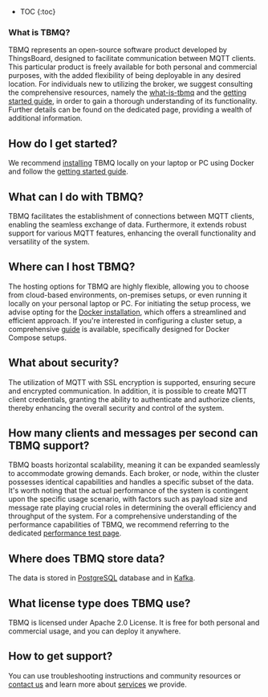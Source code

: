* TOC
{:toc}


### What is TBMQ?

TBMQ represents an open-source software product developed by ThingsBoard, designed to facilitate communication between MQTT clients. 
This particular product is freely available for both personal and commercial purposes, with the added flexibility of being deployable in any desired location. 
For individuals new to utilizing the broker, we suggest consulting the comprehensive resources, namely the
[what-is-tbmq](/docs/mqtt-broker/getting-started-guides/what-is-thingsboard-mqtt-broker/) and the
[getting started guide](/docs/mqtt-broker/getting-started/), in order to gain a thorough understanding of its functionality. 
Further details can be found on the dedicated page, providing a wealth of additional information.

## How do I get started?

We recommend [installing](/docs/mqtt-broker/install/installation-options/) TBMQ locally on your laptop or PC using Docker
and follow the [getting started guide](/docs/mqtt-broker/getting-started/).

## What can I do with TBMQ?

TBMQ facilitates the establishment of connections between MQTT clients, enabling the seamless exchange of data. 
Furthermore, it extends robust support for various MQTT features, enhancing the overall functionality and versatility of the system.

## Where can I host TBMQ?

The hosting options for TBMQ are highly flexible, allowing you to choose from cloud-based environments, on-premises setups, 
or even running it locally on your personal laptop or PC.
For initiating the setup process, we advise opting for the [Docker installation](/docs/mqtt-broker/install/docker/), which offers a streamlined and efficient approach. 
If you're interested in configuring a cluster setup, a comprehensive [guide](/docs/mqtt-broker/install/cluster/docker-compose-setup/) is available, specifically designed for Docker Compose setups.

## What about security?

The utilization of MQTT with SSL encryption is supported, ensuring secure and encrypted communication. 
In addition, it is possible to create MQTT client credentials, granting the ability to authenticate and authorize clients, 
thereby enhancing the overall security and control of the system.

## How many clients and messages per second can TBMQ support?

TBMQ boasts horizontal scalability, meaning it can be expanded seamlessly to accommodate growing demands. 
Each broker, or node, within the cluster possesses identical capabilities and handles a specific subset of the data. 
It's worth noting that the actual performance of the system is contingent upon the specific usage scenario, 
with factors such as payload size and message rate playing crucial roles in determining the overall efficiency and throughput of the system.
For a comprehensive understanding of the performance capabilities of TBMQ, we recommend referring to the dedicated 
[performance test page](/docs/mqtt-broker/reference/performance-tests/).
  
## Where does TBMQ store data?

The data is stored in [PostgreSQL](https://www.postgresql.org/) database and in [Kafka](https://kafka.apache.org/).

## What license type does TBMQ use?

TBMQ is licensed under Apache 2.0 License. It is free for both personal and commercial usage, and you can deploy it anywhere.
 
## How to get support?

You can use troubleshooting instructions and community resources or [contact us](/docs/contact-us) and learn more about [services](/docs/services/) we provide.
